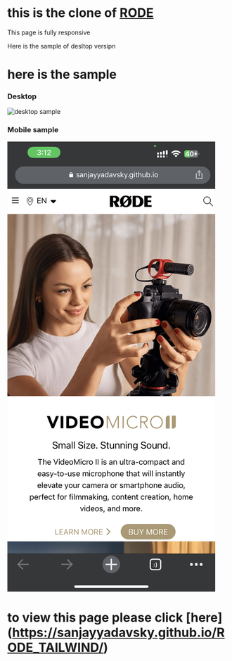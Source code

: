 # this is the clone of [RODE](https://rode.com/en)

This page is fully responsive 

Here is the sample of desltop versipn

# here is the sample 
### Desktop
![desktop sample](./Screenshot%202023-02-01%20at%203.11.09%20am.png)

### Mobile sample 
![desktop sample](./IMG_92672ED7306E-1.jpeg)

# to view this page please click [here] (https://sanjayyadavsky.github.io/RODE_TAILWIND/)
